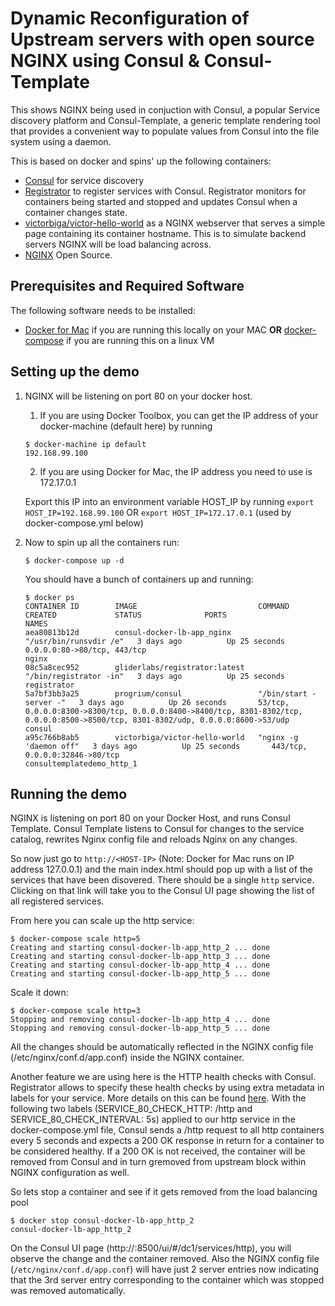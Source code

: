 # Dynamic Reconfiguration of Upstream servers with open source NGINX using Consul & Consul-Template

This shows NGINX being used in conjuction with Consul, a popular Service discovery platform and Consul-Template, a generic template rendering tool that provides a convenient way to populate values from Consul into the file system using a daemon.

This is based on docker and spins' up the following containers:

*   [Consul](http://www.consul.io) for service discovery
*   [Registrator](https://github.com/gliderlabs/registrator) to register services with Consul. Registrator monitors for containers being started and stopped and updates Consul when a container changes state.
*   [victorbiga/victor-hello-world](https://hub.docker.com/r/victorbiga/victor-hello-world/) as a NGINX webserver that serves a simple page containing its container hostname. This is to simulate backend servers NGINX will be load balancing across.
*   [NGINX](http://nginx.org/) Open Source.

## Prerequisites and Required Software

The following software needs to be installed:

*   [Docker for Mac](https://www.docker.com/products/docker#/mac) if you are running this locally on your MAC **OR** [docker-compose](https://docs.docker.com/compose/install) if you are running this on a linux VM

## Setting up the demo

1.  NGINX will be listening on port 80 on your docker host.

    1.  If you are using Docker Toolbox, you can get the IP address of your docker-machine (default here) by running

    ```
    $ docker-machine ip default
    192.168.99.100
    ```

    2.  If you are using Docker for Mac, the IP address you need to use is 172.17.0.1

    Export this IP into an environment variable HOST_IP by running `export HOST_IP=192.168.99.100` OR `export HOST_IP=172.17.0.1` (used by docker-compose.yml below)

2.  Now to spin up all the containers run:

    `$ docker-compose up -d`

    You should have a bunch of containers up and running:

    ```
    $ docker ps
    CONTAINER ID        IMAGE                           COMMAND                  CREATED             STATUS              PORTS                                                                                                                                NAMES
    aea80813b12d        consul-docker-lb-app_nginx        "/usr/bin/runsvdir /e"   3 days ago          Up 25 seconds       0.0.0.0:80->80/tcp, 443/tcp                                                                                                          nginx
    08c5a8cec952        gliderlabs/registrator:latest   "/bin/registrator -in"   3 days ago          Up 25 seconds                                                                                                                                            registrator
    5a7bf3bb3a25        progrium/consul                 "/bin/start -server -"   3 days ago          Up 26 seconds       53/tcp, 0.0.0.0:8300->8300/tcp, 0.0.0.0:8400->8400/tcp, 8301-8302/tcp, 0.0.0.0:8500->8500/tcp, 8301-8302/udp, 0.0.0.0:8600->53/udp   consul
    a95c766b8ab5        victorbiga/victor-hello-world   "nginx -g 'daemon off"   3 days ago          Up 25 seconds       443/tcp, 0.0.0.0:32846->80/tcp                                                                                                       consultemplatedemo_http_1
    ```

## Running the demo

NGINX is listening on port 80 on your Docker Host, and runs Consul Template. Consul Template listens to Consul for changes to the service catalog, rewrites Nginx config file and reloads Nginx on any changes.

So now just go to `http://<HOST-IP>` (Note: Docker for Mac runs on IP address 127.0.0.1) and the main index.html should pop up with a list of the services that have been disovered. There should be a single `http` service. Clicking on that link will take you to the Consul UI page showing the list of all registered services.

From here you can scale up the http service:

```
$ docker-compose scale http=5
Creating and starting consul-docker-lb-app_http_2 ... done
Creating and starting consul-docker-lb-app_http_3 ... done
Creating and starting consul-docker-lb-app_http_4 ... done
Creating and starting consul-docker-lb-app_http_5 ... done
```

Scale it down:

```
$ docker-compose scale http=3
Stopping and removing consul-docker-lb-app_http_4 ... done
Stopping and removing consul-docker-lb-app_http_5 ... done
```

All the changes should be automatically reflected in the NGINX config file (/etc/nginx/conf.d/app.conf) inside the NGINX container.

Another feature we are using here is the HTTP health checks with Consul. Registrator allows to specify these health checks by using extra metadata in labels for your service. More details on this can be found [here](http://gliderlabs.com/registrator/latest/user/backends/#consul). With the following two labels (SERVICE_80_CHECK_HTTP: /http and SERVICE_80_CHECK_INTERVAL: 5s) applied to our http service in the docker-compose.yml file, Consul sends a /http request to all http containers every 5 seconds and expects a 200 OK response in return for a container to be considered healthy. If a 200 OK is not received, the container will be removed from Consul and in turn gremoved from upstream block within NGINX configuration as well.

So lets stop a container and see if it gets removed from the load balancing pool

```
$ docker stop consul-docker-lb-app_http_2
consul-docker-lb-app_http_2
```

On the Consul UI page (http://<HOST-IP>:8500/ui/#/dc1/services/http), you will observe the change and the container removed. Also the NGINX config file (`/etc/nginx/conf.d/app.conf`) will have just 2 server entries now indicating that the 3rd server entry corresponding to the container which was stopped was removed automatically.
